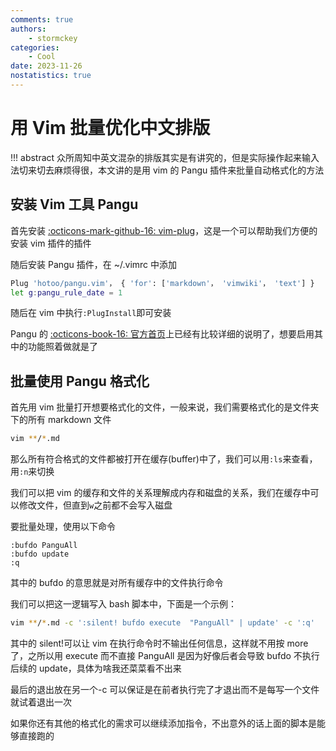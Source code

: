 ```yaml
---
comments: true
authors:
    - stormckey
categories:
    - Cool
date: 2023-11-26
nostatistics: true
---
```


# 用 Vim 批量优化中文排版
!!! abstract
    众所周知中英文混杂的排版其实是有讲究的，但是实际操作起来输入法切来切去麻烦得很，本文讲的是用 vim 的 Pangu 插件来批量自动格式化的方法
<!-- more -->
## 安装 Vim 工具 Pangu

首先安装 [:octicons-mark-github-16: vim-plug](https://github.com/junegunn/vim-plug)，这是一个可以帮助我们方便的安装 vim 插件的插件

随后安装 Pangu 插件，在 ~/.vimrc 中添加

```bash
Plug 'hotoo/pangu.vim'， { 'for': ['markdown'， 'vimwiki'， 'text'] }
let g:pangu_rule_date = 1
```

随后在 vim 中执行`:PlugInstall`即可安装

Pangu 的 [:octicons-book-16: 官方首页](https://github.com/hotoo/pangu.vim)上已经有比较详细的说明了，想要启用其中的功能照着做就是了

## 批量使用 Pangu 格式化

首先用 vim 批量打开想要格式化的文件，一般来说，我们需要格式化的是文件夹下的所有 markdown 文件

```bash
vim **/*.md
```

那么所有符合格式的文件都被打开在缓存(buffer)中了，我们可以用`:ls`来查看，用`:n`来切换

我们可以把 vim 的缓存和文件的关系理解成内存和磁盘的关系，我们在缓存中可以修改文件，但直到`w`之前都不会写入磁盘

要批量处理，使用以下命令
```vim
:bufdo PanguAll
:bufdo update
:q
```

其中的 bufdo 的意思就是对所有缓存中的文件执行命令

我们可以把这一逻辑写入 bash 脚本中，下面是一个示例：

```bash
vim **/*.md -c ':silent! bufdo execute  "PanguAll" | update' -c ':q'
```
其中的 silent!可以让 vim 在执行命令时不输出任何信息，这样就不用按 more 了，之所以用 execute 而不直接 PanguAll 是因为好像后者会导致 bufdo 不执行后续的 update，具体为啥我还菜菜看不出来

最后的退出放在另一个-c 可以保证是在前者执行完了才退出而不是每写一个文件就试着退出一次

如果你还有其他的格式化的需求可以继续添加指令，不出意外的话上面的脚本是能够直接跑的


